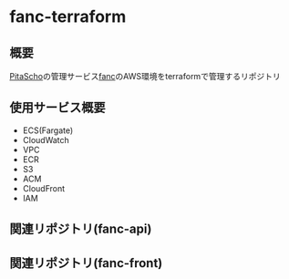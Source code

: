 # fanc-terraform


## 概要
 [PitaScho](https://pitascho.com/)の管理サービス[fanc](https://fancapp.com/login)のAWS環境をterraformで管理するリポジトリ

## 使用サービス概要

- ECS(Fargate)
- CloudWatch
- VPC
- ECR
- S3
- ACM
- CloudFront
- IAM


## 関連リポジトリ(fanc-api)

## 関連リポジトリ(fanc-front)
